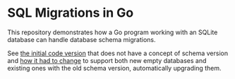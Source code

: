 # SQL Migrations in Go

This repository demonstrates how a Go program working with an SQLite database can handle database schema migrations.

See [the initial code version][init-ver] that does not have a concept of schema version
and [how it had to change][new-ver] to support both new empty databases
and existing ones with the old schema version,
automatically upgrading them.

[init-ver]: https://github.com/artyom/sqlite-alter-schema/blob/fdd8552e5238ec4b9f9f129e2a9d4d4aa8e229ae/main.go
[new-ver]: https://github.com/artyom/sqlite-alter-schema/commit/54779f851dbbc7617586be48c969e5aee863e1cb#diff-2873f79a86c0d8b3335cd7731b0ecf7dd4301eb19a82ef7a1cba7589b5252261

